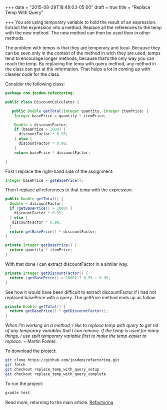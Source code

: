 +++
date = "2015-08-29T18:49:03-05:00"
draft = true
title = "Replace Temp With Query"

+++
You are using temporary variable to hold the result of an expression. Extract the expression into a method. Replace all the references to the temp with the new method. The new method can then be used then in other methods.

The problem with temps is that they are temporary and local. Because they can be seen only in the context of the method in wich they are used, temps tend to encourage longer methods, because that’s the only way you can reach the temp. By replacing the temp with query method, any method in the class can get at the information. That helps a lot in coming up with cleaner code for the class.

Consider the following class:

```java
package com.josdem.refactoring;

public class DiscountCalculator {

   public Double getTotal(Integer quantity, Integer itemPrice) {
    Integer basePrice = quantity * itemPrice;

    Double = discountFactor;
    if (basePrice > 1000) {
      discountFactor * 0.95;
    } else {
      discountFactor * 0.98;
    }
    return basePrice * discountFactor;

}
```

First I replace the right-hand side of the assignment:

```java
Integer basePrice = getBasePrice();
```

Then I replace all references to that temp with the expression.

```java
public Double getTotal() {
  Double = discountFactor;
  if (getBasePrice() > 1000) {
    discountFactor * 0.95;
  } else {
   discountFactor * 0.98;
  }
  return getBasePrice() * discountFactor;
}

private Integer getBasePrice() {
  return quantity * itemPrice;
}
```

With that done I can extract discountFactor in a similar way.

```java
private Integer getDiscountFactor() {
  return (getBasePrice() > 1000) ? 0.95 : 0.98;
}
```

See how it would have been difficult to extract discountFactor if I had not replaced basePrice with a query. The getPrice method ends up as follow.

```java
private Double getTotal() {
  return getBasePrice() * getDiscountFactor();
}
```

*When I’m working on a method, I like to replace temp with query to get rid of any temporary variables that I can remove. If the temp is used for many things, I use split temporary variable first to make the temp easier to replace.* ~ Martin Fowler.

To download the project:

```bash
git clone https://github.com/josdem/refactoring.git
git fetch
git checkout replace_temp_with_query_setup
git checkout replace_temp_with_query_complete
```

To run the project:

```bash
gradle test
```

Read more, returning to the main article. [Refactoring](/techtalk/refactoring)
